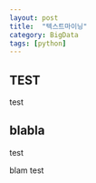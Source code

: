 ```yaml
---
layout: post
title:  "텍스트마이닝"
category: BigData
tags: [python]
---
```



## **TEST**

test

<!-- more -->

## **blabla**

test

blam test
